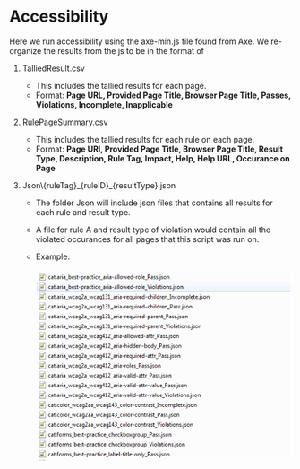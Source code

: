 # Accessibility

Here we run accessibility using the axe-min.js file found from Axe. 
We re-organize the results from the js to be in the format of

1.  TalliedResult.csv
    * This includes the tallied results for each page.
    * Format: __Page URL, Provided Page Title, Browser Page Title, Passes, Violations, Incomplete, Inapplicable__

2.  RulePageSummary.csv
    * This includes the tallied results for each rule on each page.
    * Format: __Page URl, Provided Page Title, Browser Page Title, Result Type, Description, Rule Tag, Impact, Help, Help URL, Occurance on Page__

3.  Json\\{ruleTag}\_{ruleID}\_{resultType}.json
    * The folder Json will include json files that contains all results for each rule and result type.
    * A file for rule A and result type of violation would contain all the violated occurances for all pages that this script was run on.
    * Example:
    
        ![AODA_JSON_RESULTS](/Documentation/Accessibility/AODA_JSON_RESULTS.png)
